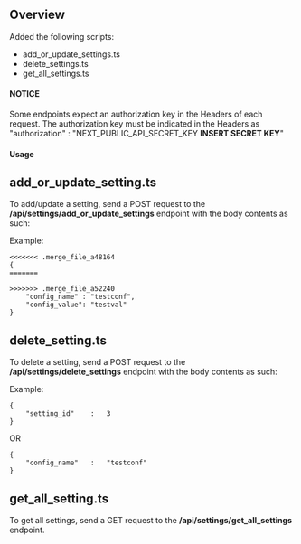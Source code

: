 ## Overview
Added the following scripts:
- add_or_update_settings.ts
- delete_settings.ts
- get_all_settings.ts

#### NOTICE
Some endpoints expect an authorization key in the Headers of each request. The authorization key must be indicated in the Headers as "authorization" : "NEXT_PUBLIC_API_SECRET_KEY **INSERT SECRET KEY**"

#### Usage
## add_or_update_setting.ts
To add/update a setting, send a POST request to the **/api/settings/add_or_update_settings** endpoint with the body contents as such:

Example:

```
<<<<<<< .merge_file_a48164
{
=======

>>>>>>> .merge_file_a52240
    "config_name" : "testconf", 
    "config_value": "testval" 
}
```

## delete_setting.ts
To delete a setting, send a POST request to the **/api/settings/delete_settings** endpoint with the body contents as such:

Example:

```
{
    "setting_id"    :   3
}
```

OR 

```
{
    "config_name"   :   "testconf"
}
```

## get_all_setting.ts
To get all settings, send a GET request to the **/api/settings/get_all_settings** endpoint.